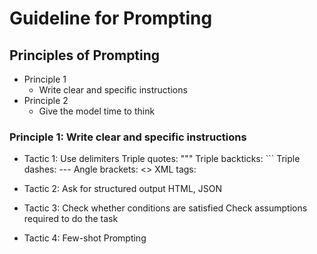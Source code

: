 # Guideline for Prompting


## Principles of Prompting
* Principle 1
  - Write clear and specific instructions
* Principle 2
  - Give the model time to think


### Principle 1: Write clear and specific instructions
* Tactic 1: Use delimiters
	Triple quotes: """
	Triple backticks: ```
	Triple dashes: ---
	Angle brackets: <>
	XML tags: <tag> </tag>

* Tactic 2: Ask for structured output
	HTML, JSON

* Tactic 3: Check whether conditions are satisfied 
	    Check assumptions required to do the task

* Tactic 4: Few-shot Prompting

	
